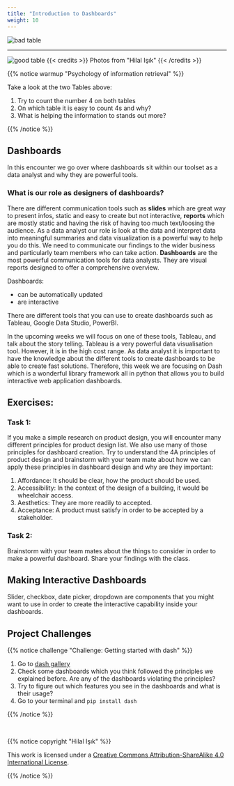```yaml
---
title: "Introduction to Dashboards"
weight: 10
---
```


![bad table](/images/table1_12.png)

---

![good table](/images/table2_12.png)
{{< credits >}}
Photos from  "Hilal Işık"
{{< /credits >}}

  
{{% notice warmup "Psychology of information retrieval" %}}

Take a look at the two Tables above:


1. Try to count the number 4 on both tables
2. On which table it is easy to count 4s and why?
3. What is helping the information to stands out more? 

{{% /notice %}}

## Dashboards
In this encounter we go over where dashboards sit within our toolset as a data analyst and why they are powerful tools. 

### What is our role as designers of dashboards?

There are different communication tools such as **slides** which are great way to present infos, static and easy to create but not interactive, **reports** which are mostly static and having the risk of having too much text/loosing the audience. As a data analyst our role is look at the data and interpret data into meaningful summaries and data visualization is a powerful way to help you do this. We need to communicate our findings to the wider business and particularly team members who can take action.  **Dashboards** are the most powerful communication tools for data analysts. They are visual reports designed to offer a comprehensive overview.

Dashboards: 
- can be automatically updated
- are interactive

There are different tools that you can use to create dashboards such as Tableau, Google Data Studio, PowerBI.

In the upcoming weeks we will focus on one of these tools, Tableau, and talk about the story telling. Tableau is a very powerful data visualisation tool. However, it is in the high cost range. As data analyst it is important to have the knowledge about the different tools to create dashboards to be able to create fast solutions. Therefore, this week we are focusing on Dash which is a wonderful library framework all in python that allows you to build interactive web application dashboards.


## Exercises:

### Task 1:
If you make a simple research on product design, you will encounter many different principles for product design list. We also use many of those principles for dashboard creation. Try to understand the 4A principles of product design and brainstorm with your team mate about how we can apply these principles in dashboard design and why are they important:

1. Affordance: It should be clear, how the product should be used.
2. Accessibility: In the context of the design of a building, it would be wheelchair access.
3. Aesthetics: They are more readily to accepted.
4. Acceptance: A product must satisfy in order to be accepted by a stakeholder.

### Task 2:
Brainstorm with your team mates about the things to consider in order to make a powerful dashboard. Share your findings with the class. 


## Making Interactive Dashboards
Slider, checkbox, date picker, dropdown are components that you might want to use in order to create the interactive capability inside your dashboards.



## Project Challenges

{{% notice challenge "Challenge: Getting started with dash" %}}

1. Go to [dash gallery](https://dash.gallery/Portal/)
2. Check some dashboards which you think followed the principles we explained before. Are any of the dashboards violating the principles?
3. Try to figure out which features you see in the dashboards and what is their usage?
4. Go to your terminal and `pip install dash`

{{% /notice %}}

<br>

{{% notice copyright "Hilal Işık" %}}

This work is licensed under a [Creative Commons Attribution-ShareAlike 4.0 International License](https://creativecommons.org/licenses/by-sa/4.0/).

{{% /notice %}}